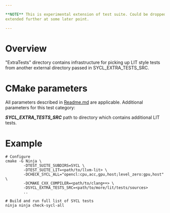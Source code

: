 ```yaml
---

**NOTE** This is experimental extension of test suite. Could be dropped or
extended further at some later point.

---
```


# Overview

"ExtraTests" directory contains infrastructure for picking up LIT style tests
from another external directory passed in SYCL_EXTRA_TESTS_SRC.

# CMake parameters

All parameters described in [Readme.md](../README.md#cmake-parameters) are
applicable. Additional parameters for this test category:

***SYCL_EXTRA_TESTS_SRC*** path to directory which contains additional LIT
tests.

# Example

```
# Configure
cmake -G Ninja \
        -DTEST_SUITE_SUBDIRS=SYCL \
        -DTEST_SUITE_LIT=<path/to/llvm-lit> \
        -DCHECK_SYCL_ALL="opencl:cpu,acc,gpu,host;level_zero:gpu,host" \
        -DCMAKE_CXX_COMPILER=<path/to/clang++> \
        -DSYCL_EXTRA_TESTS_SRC=<path/to/more/lit/tests/sources>
        ..

# Build and run full list of SYCL tests
ninja ninja check-sycl-all
```
